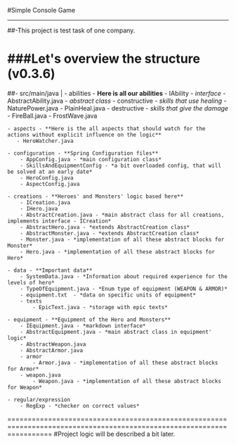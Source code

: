 #Simple Console Game
__________________________

##-This project is test task of one company. 

###Let's overview the structure (v0.3.6)
=======================================================================================================================

##- src/main/java |
    - abilities  - **Here is all our abilities**
        - IAbility - *interface*
        - AbstractAbility.java - *abstract class*
        - constructive  - *skills that use healing*
            - NaturePower.java
            - PlainHeal.java
        - destructive  - *skills that give the damage*
            - FireBall.java
            - FrostWave.java
            
    - aspects - **Here is the all aspects that should watch for the actions without explicit influence on the logic**
       - HeroWatcher.java
    
    - configuration - **Spring Configuration files**
        - AppConfig.java - *main configuration class*
        - SkillsAndEquipmentConfig - *a bit overloaded config, that will be solved at an early date*
        - HeroConfig.java
        - AspectConfig.java
        
    - creations - **Heroes' and Monsters' logic based here**
        - ICreation.java
        - IHero.java
        - AbstractCreation.java - *main abstract class for all creations, implements interface - ICreation*
        - AbstractHero.java - *extends AbstractCreation class*
        - AbstractMonster.java - *extends AbstractCreation class*
        - Monster.java - *implementation of all these abstract blocks for Monster*
        - Hero.java - *implementation of all these abstract blocks for Hero*
    
    - data - **Important data**
        - SystemData.java - *Information about required experience for the levels of hero*
        - TypeOfEquipment.java - *Enum type of equipment (WEAPON & ARMOR)*
        - equipment.txt  - *data on specific units of equipment*
        - texts
            - EpicText.java - *storage with epic texts*
        
    - equipment - **Equipment of the Hero and Monsters**
        - IEquipment.java - *markdown interface*
        - AbstractEquipment.java - *main abstract class in equipment' logic*
        - AbstractWeapon.java
        - AbstractArmor.java
        - armor
            - Armor.java - *implementation of all these abstract blocks for Armor*
        - weapon.java
            - Weapon.java - *implementation of all these abstract blocks for Weapon*
            
    - regular/expression
        - RegExp - *checker on correct values*
        
        
=======================================================================================================================
#Project logic will be described a bit later.